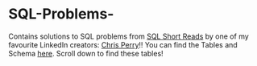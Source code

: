 # SQL-Problems-
Contains solutions to SQL problems from [SQL Short Reads]([url](https://sqlshortreads.com/sql-practice-problems/easy/)) by one of my favourite LinkedIn creators: [Chris Perry]([url](https://www.linkedin.com/in/chrismperry/))!!
You can find the Tables and Schema [here]([url](https://sqlshortreads.com/sql-practice-problems/)). Scroll down to find these tables!

